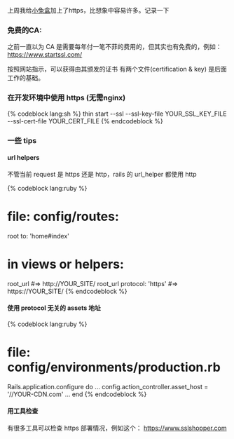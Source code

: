 上周我给[小兔盒](https://xiaotuhe.com)加上了https，比想象中容易许多。记录一下

### 免费的CA: 
之前一直以为 CA 是需要每年付一笔不菲的费用的，但其实也有免费的，例如：
https://www.startssl.com/

按照网站指示，可以获得由其颁发的证书 有两个文件(certification & key) 是后面工作的基础。

### 在开发环境中使用 https (无需nginx)

{% codeblock lang:sh %}
thin start --ssl --ssl-key-file YOUR_SSL_KEY_FILE --ssl-cert-file YOUR_CERT_FILE
{% endcodeblock %}

### 一些 tips

#### url helpers

不管当前 request 是 https 还是 http，rails 的 url_helper 都使用 http

{% codeblock lang:ruby %}
# file: config/routes:
root to: 'home#index'

# in views or helpers:
root_url                    #=> http://YOUR_SITE/
root_url protocol: 'https'  #=> https://YOUR_SITE/
{% endcodeblock %}

#### 使用 protocol 无关的 assets 地址

{% codeblock lang:ruby %}
# file: config/environments/production.rb
Rails.application.configure do
  ...
  config.action_controller.asset_host = '//YOUR-CDN.com'
  ...
end
{% endcodeblock %}


#### 用工具检查
有很多工具可以检查 https 部署情况，例如这个：
https://www.sslshopper.com

